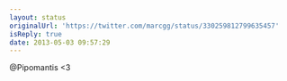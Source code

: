 ```yaml
---
layout: status
originalUrl: 'https://twitter.com/marcgg/status/330259812799635457'
isReply: true
date: 2013-05-03 09:57:29
---
```


@Pipomantis &lt;3
